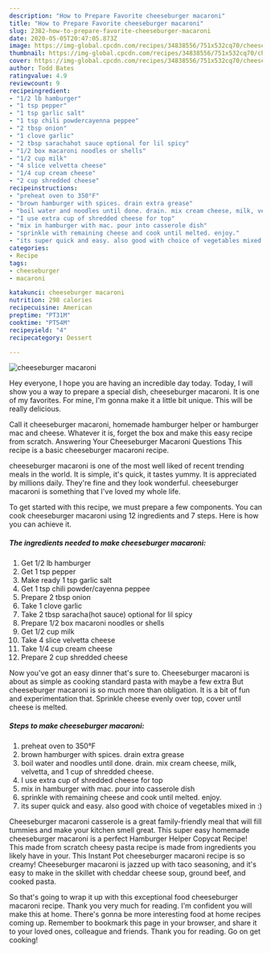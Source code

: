 ```yaml
---
description: "How to Prepare Favorite cheeseburger macaroni"
title: "How to Prepare Favorite cheeseburger macaroni"
slug: 2382-how-to-prepare-favorite-cheeseburger-macaroni
date: 2020-05-05T20:47:05.873Z
image: https://img-global.cpcdn.com/recipes/34838556/751x532cq70/cheeseburger-macaroni-recipe-main-photo.jpg
thumbnail: https://img-global.cpcdn.com/recipes/34838556/751x532cq70/cheeseburger-macaroni-recipe-main-photo.jpg
cover: https://img-global.cpcdn.com/recipes/34838556/751x532cq70/cheeseburger-macaroni-recipe-main-photo.jpg
author: Todd Bates
ratingvalue: 4.9
reviewcount: 9
recipeingredient:
- "1/2 lb hamburger"
- "1 tsp pepper"
- "1 tsp garlic salt"
- "1 tsp chili powdercayenna peppee"
- "2 tbsp onion"
- "1 clove garlic"
- "2 tbsp sarachahot sauce optional for lil spicy"
- "1/2 box macaroni noodles or shells"
- "1/2 cup milk"
- "4 slice velvetta cheese"
- "1/4 cup cream cheese"
- "2 cup shredded cheese"
recipeinstructions:
- "preheat oven to 350°F"
- "brown hamburger with spices. drain extra grease"
- "boil water and noodles until done. drain. mix cream cheese, milk, velvetta, and 1 cup of shredded cheese."
- "I use extra cup of shredded cheese for top"
- "mix in hamburger with mac. pour into casserole dish"
- "sprinkle with remaining cheese and cook until melted. enjoy."
- "its super quick and easy. also good with choice of vegetables mixed in :)"
categories:
- Recipe
tags:
- cheeseburger
- macaroni

katakunci: cheeseburger macaroni 
nutrition: 298 calories
recipecuisine: American
preptime: "PT31M"
cooktime: "PT54M"
recipeyield: "4"
recipecategory: Dessert

---
```



![cheeseburger macaroni](https://img-global.cpcdn.com/recipes/34838556/751x532cq70/cheeseburger-macaroni-recipe-main-photo.jpg)

Hey everyone, I hope you are having an incredible day today. Today, I will show you a way to prepare a special dish, cheeseburger macaroni. It is one of my favorites. For mine, I'm gonna make it a little bit unique. This will be really delicious.

Call it cheeseburger macaroni, homemade hamburger helper or hamburger mac and cheese. Whatever it is, forget the box and make this easy recipe from scratch. Answering Your Cheeseburger Macaroni Questions This recipe is a basic cheeseburger macaroni recipe.

cheeseburger macaroni is one of the most well liked of recent trending meals in the world. It is simple, it's quick, it tastes yummy. It is appreciated by millions daily. They're fine and they look wonderful. cheeseburger macaroni is something that I've loved my whole life.


To get started with this recipe, we must prepare a few components. You can cook cheeseburger macaroni using 12 ingredients and 7 steps. Here is how you can achieve it.

<!--inarticleads1-->

##### The ingredients needed to make cheeseburger macaroni:

1. Get 1/2 lb hamburger
1. Get 1 tsp pepper
1. Make ready 1 tsp garlic salt
1. Get 1 tsp chili powder/cayenna peppee
1. Prepare 2 tbsp onion
1. Take 1 clove garlic
1. Take 2 tbsp saracha(hot sauce) optional for lil spicy
1. Prepare 1/2 box macaroni noodles or shells
1. Get 1/2 cup milk
1. Take 4 slice velvetta cheese
1. Take 1/4 cup cream cheese
1. Prepare 2 cup shredded cheese


Now you&#39;ve got an easy dinner that&#39;s sure to. Cheeseburger macaroni is about as simple as cooking standard pasta with maybe a few extra But cheeseburger macaroni is so much more than obligation. It is a bit of fun and experimentation that. Sprinkle cheese evenly over top, cover until cheese is melted. 

<!--inarticleads2-->

##### Steps to make cheeseburger macaroni:

1. preheat oven to 350°F
1. brown hamburger with spices. drain extra grease
1. boil water and noodles until done. drain. mix cream cheese, milk, velvetta, and 1 cup of shredded cheese.
1. I use extra cup of shredded cheese for top
1. mix in hamburger with mac. pour into casserole dish
1. sprinkle with remaining cheese and cook until melted. enjoy.
1. its super quick and easy. also good with choice of vegetables mixed in :)


Cheeseburger macaroni casserole is a great family-friendly meal that will fill tummies and make your kitchen smell great. This super easy homemade cheeseburger macaroni is a perfect Hamburger Helper Copycat Recipe! This made from scratch cheesy pasta recipe is made from ingredients you likely have in your. This Instant Pot cheeseburger macaroni recipe is so creamy! Cheeseburger macaroni is jazzed up with taco seasoning, and it&#39;s easy to make in the skillet with cheddar cheese soup, ground beef, and cooked pasta. 

So that's going to wrap it up with this exceptional food cheeseburger macaroni recipe. Thank you very much for reading. I'm confident you will make this at home. There's gonna be more interesting food at home recipes coming up. Remember to bookmark this page in your browser, and share it to your loved ones, colleague and friends. Thank you for reading. Go on get cooking!
